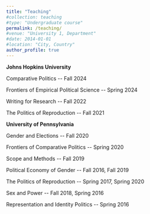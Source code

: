 ```yaml
---
title: "Teaching"
#collection: teaching
#type: "Undergraduate course"
permalink: /teaching/
#venue: "University 1, Department"
#date: 2014-01-01
#location: "City, Country"
author_profile: true
---
```

**Johns Hopkins University**

Comparative Politics -- Fall 2024

Frontiers of Empirical Political Science -- Spring 2024

Writing for Research -- Fall 2022

The Politics of Reproduction -- Fall 2021

**University of Pennsylvania**

Gender and Elections -- Fall 2020 

Frontiers of Comparative Politics -- Spring 2020

Scope and Methods -- Fall 2019

Political Economy of Gender -- Fall 2016, Fall 2019

The Politics of Reproduction -- Spring 2017, Spring 2020

Sex and Power -- Fall 2018, Spring 2016

Representation and Identity Politics -- Spring 2016
